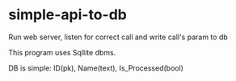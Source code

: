 # simple-api-to-db
Run web server, listen for correct call and write call's param to db

This program uses Sqllite dbms.

DB is simple: ID(pk), Name(text), Is_Processed(bool)